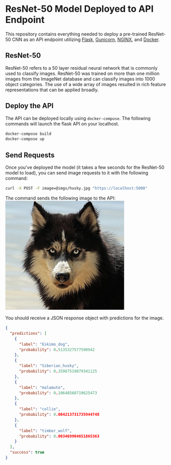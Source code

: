 # ResNet-50 Model Deployed to API Endpoint  
This repository contains everything needed to deploy a pre-trained ResNet-50 CNN as an API endpoint utilizing [Flask](https://flask.palletsprojects.com/en/1.1.x/), [Gunicorn](https://gunicorn.org/), [NGINX](https://www.nginx.com/), and [Docker](https://www.docker.com/).  

## ResNet-50
ResNet-50 refers to a 50 layer residual neural network that is commonly used to classify images. ResNet-50 was trained on more than one million images from the ImageNet database and can classify images into 1000 object categories. The use of a wide array of images resulted in rich feature representations that can be applied broadly.  

## Deploy the API  
The API can be deployed locally using `docker-compose`. The following commands will launch the flask API on your localhost.  

```bash  
docker-compose build  
docker-compose up
```  

## Send Requests  
Once you've deployed the model (it takes a few seconds for the ResNet-50 model to load), you can send image requests to it with the following command:  

```bash  
curl -X POST -F image=@imgs/husky.jpg "https://localhost:5000"
```  

The command sends the following image to the API:  
![](imgs/husky.jpg)

You should receive a JSON response object with predictions for the image.  

```json  
{
  "predictions": [
    {
      "label": "Eskimo_dog",
      "probability": 0.5135327577590942
    },
    {
      "label": "Siberian_husky",
      "probability": 0.35967519879341125
    },
    {
      "label": "malamute",
      "probability": 0.10648568719625473
    },
    {
      "label": "collie",
      "probability": 0.004213731735944748
    },
    {
      "label": "timber_wolf",
      "probability": 0.003469904651865363
    }
  ],
  "success": true
}  
```
